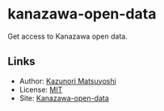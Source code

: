 kanazawa-open-data
==================
Get access to Kanazawa open data.


Links
-----
* Author:  [Kazunori Matsuyoshi](http://github.com/mtyskazu)
* License: [MIT](http://neteye.github.com/MIT-LICENSE.txt)
* Site: [Kanazawa-open-data](http://mtyskazu.github.com/kanazawa-open-data/)
